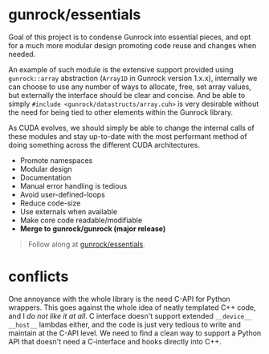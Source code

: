 # gunrock/essentials
Goal of this project is to condense Gunrock into essential pieces, and opt for a much more modular design promoting code reuse and changes when needed. 

An example of such module is the extensive support provided using `gunrock::array` abstraction (`Array1D` in Gunrock version 1.x.x), internally we can choose to use any number of ways to allocate, free, set array values, but externally the interface should be clear and concise. And be able to simply `#include <gunrock/datastructs/array.cuh>` is very desirable without the need for being tied to other elements within the Gunrock library.

As CUDA evolves, we should simply be able to change the internal calls of these modules and stay up-to-date with the most performant method of doing something across the different CUDA architectures.

- Promote namespaces
- Modular design
- Documentation
- Manual error handling is tedious 
- Avoid user-defined-loops
- Reduce code-size
- Use externals when available
- Make core code readable/modifiable
- **Merge to gunrock/gunrock (major release)**

> Follow along at [gunrock/essentials](https://github.com/gunrock/gunrock/projects/4).

# conflicts
One annoyance with the whole library is the need C-API for Python wrappers. This goes against the whole idea of neatly templated C++ code, and I *do not like it at all*. C interface doesn't support extended `__device__ __host__` lambdas either, and the code is just very tedious to write and maintain at the C-API level. We need to find a clean way to support a Python API that doesn't need a C-interface and hooks directly into C++.